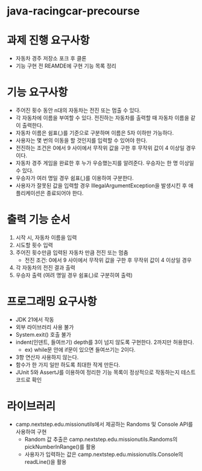 # java-racingcar-precourse

# 과제 진행 요구사항
- 자동차 경주 저장소 포크 후 클론
- 기능 구현 전 REAMDE에 구현 기능 목록 정리

# 기능 요구사항
- 주어진 횟수 동안 n대의 자동차는 전진 또는 멈출 수 있다.
- 각 자동차에 이름을 부여할 수 있다. 전진하는 자동차를 출력할 때 자동차 이름을 같이 출력한다.
- 자동차 이름은 쉼표(,)를 기준으로 구분하며 이름은 5자 이하만 가능하다.
- 사용자는 몇 번의 이동을 할 것인지를 입력할 수 있어야 한다.
- 전진하는 조건은 0에서 9 사이에서 무작위 값을 구한 후 무작위 값이 4 이상일 경우이다.
- 자동차 경주 게임을 완료한 후 누가 우승했는지를 알려준다. 우승자는 한 명 이상일 수 있다.
- 우승자가 여러 명일 경우 쉼표(,)를 이용하여 구분한다.
- 사용자가 잘못된 값을 입력할 경우 IllegalArgumentException을 발생시킨 후 애플리케이션은 종료되어야 한다.

# 출력 기능 순서
1. 시작 시, 자동차 이름을 입력
2. 시도할 횟수 입력
3. 주어진 횟수만큼 입력된 자동차 만큼 전진 또는 멈춤
   - 전진 조건: 0에서 9 사이에서 무작위 값을 구한 후 무작위 값이 4 이상일 경우
4. 각 자동차의 전진 결과 출력
5. 우승자 출력 (여려 명일 경우 쉼표(,)로 구분히여 출력)

# 프로그래밍 요구사항
- JDK 21에서 작동
- 외부 라이브러리 사용 불가
- System.exit() 호출 불가
- indent(인덴트, 들여쓰기) depth를 3이 넘지 않도록 구현한다. 2까지만 허용한다.
  - ex) while문 안에 if문이 있으면 들여쓰기는 2이다.
- 3항 연산자 사용하지 않는다.
- 함수가 한 가지 일만 하도록 최대한 작게 만든다.
- JUnit 5와 AssertJ를 이용하여 정리한 기능 목록이 정상적으로 작동하는지 테스트 코드로 확인

# 라이브러리
- camp.nextstep.edu.missionutils에서 제공하는 Randoms 및 Console API를 사용하여 구현
  -  Random 값 추출은 camp.nextstep.edu.missionutils.Randoms의 pickNumberInRange()를 활용
  - 사용자가 입력하는 값은 camp.nextstep.edu.missionutils.Console의 readLine()을 활용




